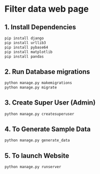 # Filter data web page


## 1. Install Dependencies

```bash
pip install django
pip install urllib3
pip install pybase64
pip install matplotlib
pip install pandas
```


## 2. Run Database migrations
```bash
python manage.py makemigrations
python manage.py migrate
```

## 3. Create Super User (Admin)
```bash
python manage.py createsuperuser
```

## 4. To Generate Sample Data
```bash
python manage.py generate_data
```

## 5. To launch Website
``` bash
python manage.py runserver
```
